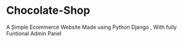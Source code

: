 # Chocolate-Shop
A Simple Ecommerce Website Made using Python Django , With fully Funtional Admin Panel
